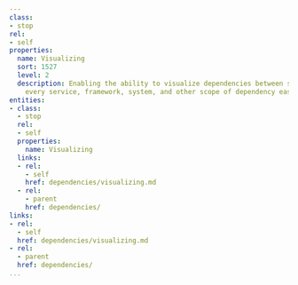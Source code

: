 ```yaml
---
class:
- stop
rel:
- self
properties:
  name: Visualizing
  sort: 1527
  level: 2
  description: Enabling the ability to visualize dependencies between services, making
    every service, framework, system, and other scope of dependency easy to see.
entities:
- class:
  - stop
  rel:
  - self
  properties:
    name: Visualizing
  links:
  - rel:
    - self
    href: dependencies/visualizing.md
  - rel:
    - parent
    href: dependencies/
links:
- rel:
  - self
  href: dependencies/visualizing.md
- rel:
  - parent
  href: dependencies/
...
```

